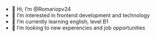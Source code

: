 - 👋 Hi, I’m @Romariopv24
- 👀 I’m interested in frontend development and technology
- 🌱 I’m currently learning english, level B1
- 💞️ I’m looking to new experencies and job opportunities 


<!---
Romariopv24/Romariopv24 is a ✨ special ✨ repository because its `README.md` (this file) appears on your GitHub profile.
You can click the Preview link to take a look at your changes.
--->
